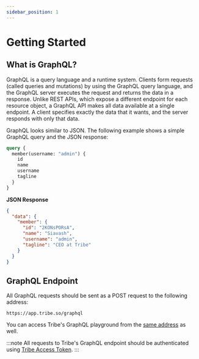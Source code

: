 ```yaml
---
sidebar_position: 1
---
```


# Getting Started

## What is GraphQL?

GraphQL is a query language and a runtime system. Clients form requests (called queries and mutations) by using the GraphQL query language, and the GraphQL server executes the request and returns the data in a response. Unlike REST APIs, which expose a different endpoint for each resource object, a GraphQL API makes all data available at a single endpoint. A client specifies exactly the data that it wants, and the server responds with only that data.

GraphQL looks similar to JSON. The following example shows a simple GraphQL query and the JSON response:

```graphql title="POST https://api.tribe.so/graphql"
query {
  member(username: "admin") {
    id
    name
    username
    tagline
  }
}
```

**JSON Response**

```json
{
  "data": {
    "member": {
      "id": "2KONsPORsA",
      "name": "Siavash",
      "username": "admin",
      "tagline": "CEO at Tribe"
    }
  }
}
```

## GraphQL Endpoint

All GraphQL requests should be sent as a POST request to the following address:

```
https://app.tribe.so/graphql
```

You can access Tribe's GraphQL playground from the [same address](https://app.tribe.so/graphql) as well.

:::note
All requests to Tribe's GraphQL endpoint should be authenticated using [Tribe Access Token](/docs/guide/graphql/authentication/access-token).
:::
